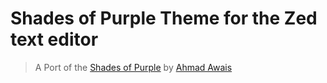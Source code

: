 # Shades of Purple Theme for the Zed text editor

> A Port of the [Shades of Purple](https://github.com/ahmadawais/shades-of-purple-vscode) by [Ahmad Awais](https://github.com/ahmadawais)
